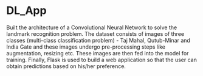 # DL_App
Built the architecture of a Convolutional Neural Network to solve the landmark recognition problem. The dataset consists of images of three classes (multi-class classification problem) - Taj Mahal, Qutub-Minar and India Gate and these images undergo pre-processing steps like augmentation, resizing etc. These images are then fed into the model for training. Finally, Flask is used to build a web application so that the user can obtain predictions based on his/her preference.  
